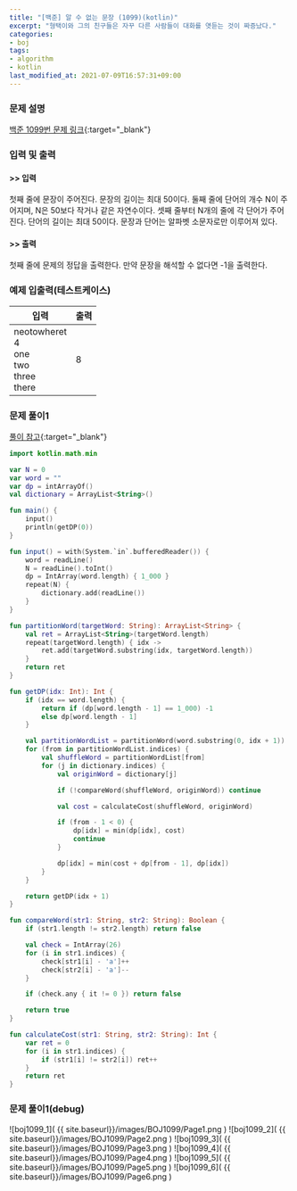 ```yaml
---
title: "[백준] 알 수 없는 문장 (1099)(kotlin)"
excerpt: "형택이와 그의 친구들은 자꾸 다른 사람들이 대화를 엿듣는 것이 짜증났다."
categories:
- boj
tags:
- algorithm
- kotlin
last_modified_at: 2021-07-09T16:57:31+09:00
---
```



### 문제 설명
[백준 1099번 문제 링크](https://www.acmicpc.net/problem/1099#description){:target="_blank"}




### 입력 및 출력
#### >> 입력
첫째 줄에 문장이 주어진다. 문장의 길이는 최대 50이다. 둘째 줄에 단어의 개수 N이 주어지며, N은 50보다 작거나 같은 자연수이다. 셋째 줄부터 N개의 줄에 각 단어가 주어진다. 단어의 길이는 최대 50이다. 문장과 단어는 알파벳 소문자로만 이루어져 있다.



#### >> 출력
첫째 줄에 문제의 정답을 출력한다. 만약 문장을 해석할 수 없다면 \-1을 출력한다.





### 예제 입출력(테스트케이스)


|입력|출력|
|-----|------|
|neotowheret<br>4<br>one<br>two<br>three<br>there|8|




### 문제 풀이1
[풀이 참고](https://dlwnsdud205.tistory.com/219){:target="_blank"}
```kotlin
import kotlin.math.min

var N = 0
var word = ""
var dp = intArrayOf()
val dictionary = ArrayList<String>()

fun main() {
    input()
    println(getDP(0))
}

fun input() = with(System.`in`.bufferedReader()) {
    word = readLine()
    N = readLine().toInt()
    dp = IntArray(word.length) { 1_000 }
    repeat(N) {
        dictionary.add(readLine())
    }
}

fun partitionWord(targetWord: String): ArrayList<String> {
    val ret = ArrayList<String>(targetWord.length)
    repeat(targetWord.length) { idx ->
        ret.add(targetWord.substring(idx, targetWord.length))
    }
    return ret
}

fun getDP(idx: Int): Int {
    if (idx == word.length) {
        return if (dp[word.length - 1] == 1_000) -1
        else dp[word.length - 1]
    }

    val partitionWordList = partitionWord(word.substring(0, idx + 1))
    for (from in partitionWordList.indices) {
        val shuffleWord = partitionWordList[from]
        for (j in dictionary.indices) {
            val originWord = dictionary[j]

            if (!compareWord(shuffleWord, originWord)) continue

            val cost = calculateCost(shuffleWord, originWord)

            if (from - 1 < 0) {
                dp[idx] = min(dp[idx], cost)
                continue
            }

            dp[idx] = min(cost + dp[from - 1], dp[idx])
        }
    }

    return getDP(idx + 1)
}

fun compareWord(str1: String, str2: String): Boolean {
    if (str1.length != str2.length) return false

    val check = IntArray(26)
    for (i in str1.indices) {
        check[str1[i] - 'a']++
        check[str2[i] - 'a']--
    }

    if (check.any { it != 0 }) return false

    return true
}

fun calculateCost(str1: String, str2: String): Int {
    var ret = 0
    for (i in str1.indices) {
        if (str1[i] != str2[i]) ret++
    }
    return ret
}
```


### 문제 풀이1(debug)
![boj1099_1]( {{ site.baseurl}}/images/BOJ1099/Page1.png )
![boj1099_2]( {{ site.baseurl}}/images/BOJ1099/Page2.png )
![boj1099_3]( {{ site.baseurl}}/images/BOJ1099/Page3.png )
![boj1099_4]( {{ site.baseurl}}/images/BOJ1099/Page4.png )
![boj1099_5]( {{ site.baseurl}}/images/BOJ1099/Page5.png )
![boj1099_6]( {{ site.baseurl}}/images/BOJ1099/Page6.png )